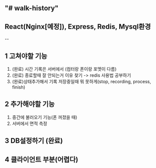 "# walk-history" 
--
## React(Nginx[예정]), Express, Redis, Mysql환경
--

## 1 고쳐야할 기능

1. (완료) 시간 기록은 서버에서 (컴터랑 폰이랑 포멧이 다름)
2. (완료) 종료할때 잘 안되는거 이유 찾기 -> redis 사용법 공부하기
3. (완료)상태추가해서 기록 저장중일때 뭐 못하게(stop, recording, process, finish)

## 2 추가해야할 기능

1. 중간에 불러오기 기능(폰 꺼졌을 때)
2. 서버에서 면적 측정

## 3 DB설정하기 (완료)

## 4 클라이언트 부분(어렵다)